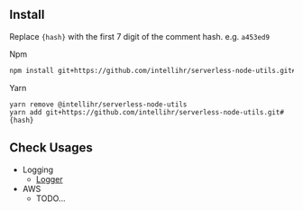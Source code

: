 ## Install

Replace `{hash}` with the first 7 digit of the comment hash. e.g. `a453ed9`

Npm
```sh
npm install git+https://github.com/intellihr/serverless-node-utils.git#{hash}
```

Yarn
```
yarn remove @intellihr/serverless-node-utils
yarn add git+https://github.com/intellihr/serverless-node-utils.git#{hash}
```

## Check Usages

* Logging
  * [Logger](src/logger)
* AWS
  * TODO...

